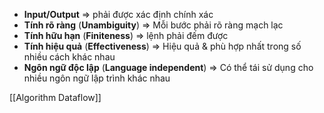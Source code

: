 - **Input/Output** => phải được xác định chính xác
- **Tính rõ ràng** (**Unambiguity**) => Mỗi bước phải rõ ràng mạch lạc
- **Tính hữu hạn** (**Finiteness**) => lệnh phải đếm được
- **Tính hiệu quả** (**Effectiveness**) => Hiệu quả & phù hợp nhất trong số nhiều cách khác nhau
- **Ngôn ngữ độc lập** (**Language independent**) => Có thể tái sử dụng cho nhiều ngôn ngữ lập trình khác nhau

[[Algorithm Dataflow]]

